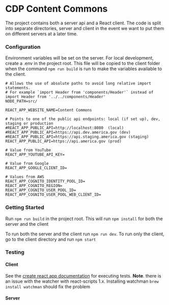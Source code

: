 # CDP Content Commons

The project contains both a server api and a React client. The code is split into separate directories, server and client in the event we want to put them on different servers at a later time.

### Configuration

Environment variables will be set on the server. For local development, create a .env in the project root. This file will be copied to the client folder when the command `npm run build` is run to make the variables available to the client.

```
# Allows the use of absolute paths to avoid long relative import statements.
# For example `import Header from 'components/Header'` instead of import Header from '../../components/Header'
NODE_PATH=src/

REACT_APP_WEBSITE_NAME=Content Commons

# Points to one of the public api endpoints: local (if set up), dev, staging or production
#REACT_APP_PUBLIC_API=http://localhost:8080  (local)
#REACT_APP_PUBLIC_API=https://api.dev.america.gov (dev)
#REACT_APP_PUBLIC_API=https://api.staging.america.gov (staging)
REACT_APP_PUBLIC_API=https://api.america.gov (prod)

# Value from YouTube
REACT_APP_YOUTUBE_API_KEY=

# Value from Google
REACT_APP_GOOGLE_CLIENT_ID=

# Values from AWS
REACT_APP_COGNITO_IDENTITY_POOL_ID=
REACT_APP_COGNITO_REGION=
REACT_APP_COGNITO_USER_POOL_ID=
REACT_APP_COGNITO_USER_POOL_WEB_CLIENT_ID=
```

### Getting Started

Run `npm run build` in the project root. This will run `npm install` for both the server and the client

To run both the server and the client run `npm run dev`. To run only the client, go to the client directory and run `npm start`

### Testing

#### Client

See the [create react app documentation](https://github.com/facebook/create-react-app/blob/master/packages/react-scripts/template/README.md#running-tests) for executing tests. **Note**. there is an issue with the watcher with react-scripts 1.x. Installing watchman `brew install watchman` should fix the problem

#### Server
